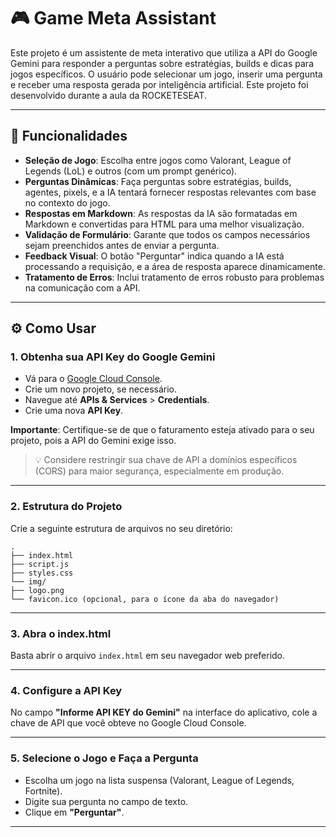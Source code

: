 # 🎮 Game Meta Assistant

Este projeto é um assistente de meta interativo que utiliza a API do Google Gemini para responder a perguntas sobre estratégias, builds e dicas para jogos específicos. O usuário pode selecionar um jogo, inserir uma pergunta e receber uma resposta gerada por inteligência artificial. Este projeto foi desenvolvido durante a aula da ROCKETESEAT.

---

## 🚀 Funcionalidades

- **Seleção de Jogo**: Escolha entre jogos como Valorant, League of Legends (LoL) e outros (com um prompt genérico).
- **Perguntas Dinâmicas**: Faça perguntas sobre estratégias, builds, agentes, pixels, e a IA tentará fornecer respostas relevantes com base no contexto do jogo.
- **Respostas em Markdown**: As respostas da IA são formatadas em Markdown e convertidas para HTML para uma melhor visualização.
- **Validação de Formulário**: Garante que todos os campos necessários sejam preenchidos antes de enviar a pergunta.
- **Feedback Visual**: O botão "Perguntar" indica quando a IA está processando a requisição, e a área de resposta aparece dinamicamente.
- **Tratamento de Erros**: Inclui tratamento de erros robusto para problemas na comunicação com a API.

---

## ⚙️ Como Usar

### 1. Obtenha sua API Key do Google Gemini

- Vá para o [Google Cloud Console](https://console.cloud.google.com/).
- Crie um novo projeto, se necessário.
- Navegue até **APIs & Services** > **Credentials**.
- Crie uma nova **API Key**.

**Importante**: Certifique-se de que o faturamento esteja ativado para o seu projeto, pois a API do Gemini exige isso.

> 💡 Considere restringir sua chave de API a domínios específicos (CORS) para maior segurança, especialmente em produção.

---

### 2. Estrutura do Projeto

Crie a seguinte estrutura de arquivos no seu diretório:

```
.
├── index.html
├── script.js
├── styles.css
└── img/
├── logo.png
└── favicon.ico (opcional, para o ícone da aba do navegador)
```


---

### 3. Abra o index.html

Basta abrir o arquivo `index.html` em seu navegador web preferido.

---

### 4. Configure a API Key

No campo **"Informe API KEY do Gemini"** na interface do aplicativo, cole a chave de API que você obteve no Google Cloud Console.

---

### 5. Selecione o Jogo e Faça a Pergunta

- Escolha um jogo na lista suspensa (Valorant, League of Legends, Fortnite).
- Digite sua pergunta no campo de texto.
- Clique em **"Perguntar"**.

---

